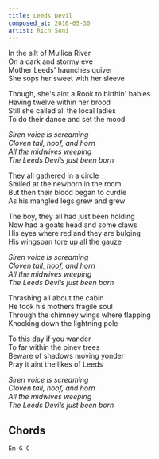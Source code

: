 ```yaml
---
title: Leeds Devil
composed_at: 2016-05-30
artist: Rich Soni
---
```


In the silt of Mullica River  
On a dark and stormy eve  
Mother Leeds' haunches quiver  
She sops her sweet with her sleeve  

Though, she's aint a Rook to birthin' babies  
Having twelve within her brood  
Still she called all the local ladies  
To do their dance and set the mood  

*Siren voice is screaming*  
*Cloven tail, hoof, and horn*  
*All the midwives weeping*  
*The Leeds Devils just been born*  

They all gathered in a circle  
Smiled at the newborn in the room  
But then their blood began to curdle  
As his mangled legs grew and grew  

The boy, they all had just been holding  
Now had a goats head and some claws  
His eyes where red and they are bulging  
His wingspan tore up all the gauze  

*Siren voice is screaming*  
*Cloven tail, hoof, and horn*  
*All the midwives weeping*  
*The Leeds Devils just been born*  

Thrashing all about the cabin  
He took his mothers fragile soul  
Through the chimney wings where flapping  
Knocking down the lightning pole  

To this day if you wander  
To far within the piney trees  
Beware of shadows moving yonder  
Pray it aint the likes of Leeds  

*Siren voice is screaming*  
*Cloven tail, hoof, and horn*  
*All the midwives weeping*  
*The Leeds Devils just been born*  

## Chords

```
Em G C
```
